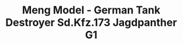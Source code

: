 ---
layout: product
title: "Meng Model - German Tank Destroyer Sd.Kfz.173 Jagdpanther G1"
price: "5600" 
desc: "N/A"
img_path: "/assets/img/MM-TS-039.webp"
brand: "N/A"
available: false
special_offer: false
new: false
soon: false
cat: "010000"
subcat: "011000"
subsubcat: "0N/A"
sifra: "MM-TS-039"
popular: false
---